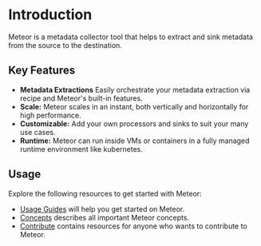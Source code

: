 # Introduction

Meteor is a metadata collector tool that helps to extract and sink metadata from the source to the destination.

## Key Features

* **Metadata Extractions** Easily orchestrate your metadata extraction via recipe and Meteor's built-in features.
* **Scale:** Meteor scales in an instant, both vertically and horizontally for high performance.
* **Customizable:** Add your own processors and sinks to suit your many use cases.
* **Runtime:** Meteor can run inside VMs or containers in a fully managed runtime environment like kubernetes.

## Usage

Explore the following resources to get started with Meteor:

* [Usage Guides](guides/usage.md) will help you get started on Meteor.
* [Concepts](concepts/README.md) describes all important Meteor concepts.
* [Contribute](contribute/contribution.md) contains resources for anyone who wants to contribute to Meteor.
